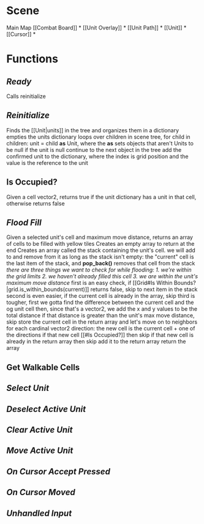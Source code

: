 # Scene
Main
	Map
	[[Combat Board]] *
		[[Unit Overlay]] *
		[[Unit Path]] *
		[[Unit]] *
		[[Cursor]] *

# Functions
## _Ready_
Calls reinitialize
## _Reinitialize_
Finds the [[Unit|units]] in the tree and organizes them in a dictionary
	empties the units dictionary
	loops over children in scene tree, for child in children:
		unit = child **as** Unit, where the **as** sets objects that aren't Units to be null
		if the unit is null continue to the next object in the tree
		add the confirmed unit to the dictionary, where the index is grid position and the value is the reference to the unit
## Is Occupied?
Given a cell vector2, returns true if the unit dictionary has a unit in that cell, otherwise returns false
## _Flood Fill_
Given a selected unit's cell and maximum move distance, returns an array of cells to be filled with yellow tiles
	Creates an empty array to return at the end
	Creates an array called the stack containing the unit's cell. we will add to and remove from it
	as long as the stack isn't empty:
		the "current" cell is the last item of the stack, and **pop_back()** removes that cell from the stack
		*there are three things we want to check for while flooding: 
		1. we're within the grid limits
		2. we haven't already filled this cell
		3. we are within the unit's maximum move distance*
		first is an easy check, if [[Grid#Is Within Bounds?|grid.is_within_bounds(current)]] returns false, skip to next item in the stack
		second is even easier, if the current cell is already in the array, skip
		third is tougher, first we gotta find the difference between the current cell and the og unit cell
		then, since that's a vector2, we add the x and y values to be the total distance
		if that distance is greater than the unit's max move distance, skip
		store the current cell in the return array and let's move on to neighbors
		for each cardinal vector2 direction:
			the new cell is the current cell + one of the directions
			if that new cell [[#Is Occupied?]] then skip
			if that new cell is already in the return array then skip
			add it to the return array
	return the array
## Get Walkable Cells
## _Select Unit_
## _Deselect Active Unit_
## _Clear Active Unit_
## _Move Active Unit_
## _On Cursor Accept Pressed_
## _On Cursor Moved_
## _Unhandled Input_